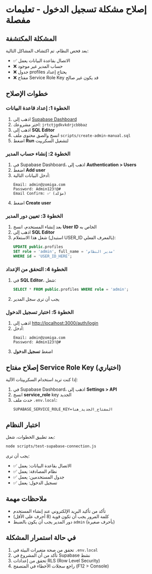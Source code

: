 # إصلاح مشكلة تسجيل الدخول - تعليمات مفصلة

## المشكلة المكتشفة
بعد فحص النظام، تم اكتشاف المشاكل التالية:
- ✅ الاتصال بقاعدة البيانات يعمل
- ❌ حساب المدير غير موجود
- ❌ جدول profiles يحتاج إعداد
- ❌ مفتاح Service Role Key قد يكون غير صالح

## خطوات الإصلاح

### الخطوة 1: إعداد قاعدة البيانات
1. اذهب إلى [Supabase Dashboard](https://supabase.com/dashboard)
2. اختر مشروعك: `jrtctjgdkvkdrjcbbbaz`
3. اذهب إلى **SQL Editor**
4. انسخ والصق محتوى ملف `scripts/create-admin-manual.sql`
5. اضغط **Run** لتشغيل السكريپت

### الخطوة 2: إنشاء حساب المدير
1. في Supabase Dashboard، اذهب إلى **Authentication > Users**
2. اضغط **Add user**
3. أدخل البيانات التالية:
   ```
   Email: admin@zomiga.com
   Password: Admin123!@#
   Email Confirm: ✅ (مؤكد)
   ```
4. اضغط **Create user**

### الخطوة 3: تعيين دور المدير
1. بعد إنشاء المستخدم، انسخ **User ID** الخاص به
2. اذهب إلى **SQL Editor**
3. شغل هذا الاستعلام (استبدل USER_ID بالمعرف الفعلي):
   ```sql
   UPDATE public.profiles 
   SET role = 'admin', full_name = 'مدير النظام'
   WHERE id = 'USER_ID_HERE';
   ```

### الخطوة 4: التحقق من الإعداد
1. في **SQL Editor**، شغل:
   ```sql
   SELECT * FROM public.profiles WHERE role = 'admin';
   ```
2. يجب أن ترى سجل المدير

### الخطوة 5: اختبار تسجيل الدخول
1. اذهب إلى [http://localhost:3000/auth/login](http://localhost:3000/auth/login)
2. أدخل:
   ```
   Email: admin@zomiga.com
   Password: Admin123!@#
   ```
3. اضغط **تسجيل الدخول**

## إصلاح مفتاح Service Role Key (اختياري)
إذا كنت تريد استخدام السكريپتات الآلية:

1. في Supabase Dashboard، اذهب إلى **Settings > API**
2. انسخ **service_role** key الجديد
3. حدث ملف `.env.local`:
   ```
   SUPABASE_SERVICE_ROLE_KEY=المفتاح_الجديد_هنا
   ```

## اختبار النظام
بعد تطبيق الخطوات، شغل:
```bash
node scripts/test-supabase-connection.js
```

يجب أن ترى:
- ✅ الاتصال بقاعدة البيانات: يعمل
- ✅ نظام المصادقة: يعمل  
- ✅ جدول المستخدمين: يعمل
- ✅ تسجيل الدخول: يعمل

## ملاحظات مهمة
- تأكد من تأكيد البريد الإلكتروني عند إنشاء المستخدم
- كلمة المرور يجب أن تكون قوية (8 أحرف على الأقل)
- دور المدير يجب أن يكون بالضبط `admin` (بأحرف صغيرة)

## في حالة استمرار المشكلة
1. تحقق من صحة متغيرات البيئة في `.env.local`
2. تأكد من أن المشروع في Supabase نشط
3. تحقق من إعدادات RLS (Row Level Security)
4. راجع سجلات الأخطاء في المتصفح (F12 > Console)